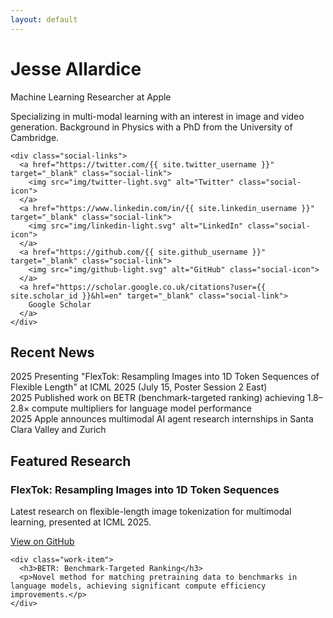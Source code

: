 ```yaml
---
layout: default
---
```


<div class="hero-section">
  <div class="hero-content">
    <h1>Jesse Allardice</h1>
    <p class="hero-subtitle">Machine Learning Researcher at Apple</p>
    <p class="hero-description">
      Specializing in multi-modal learning with an interest in image and video generation.
      Background in Physics with a PhD from the University of Cambridge.
    </p>
    
    <div class="social-links">
      <a href="https://twitter.com/{{ site.twitter_username }}" target="_blank" class="social-link">
        <img src="img/twitter-light.svg" alt="Twitter" class="social-icon">
      </a>
      <a href="https://www.linkedin.com/in/{{ site.linkedin_username }}" target="_blank" class="social-link">
        <img src="img/linkedin-light.svg" alt="LinkedIn" class="social-icon">
      </a>
      <a href="https://github.com/{{ site.github_username }}" target="_blank" class="social-link">
        <img src="img/github-light.svg" alt="GitHub" class="social-icon">
      </a>
      <a href="https://scholar.google.co.uk/citations?user={{ site.scholar_id }}&hl=en" target="_blank" class="social-link">
        Google Scholar
      </a>
    </div>
  </div>
</div>

<div class="home-content">
  <section class="recent-news">
    <h2>Recent News</h2>
    <div class="news-item">
      <span class="news-date">2025</span>
      <span class="news-content">Presenting "FlexTok: Resampling Images into 1D Token Sequences of Flexible Length" at ICML 2025 (July 15, Poster Session 2 East)</span>
    </div>
    <div class="news-item">
      <span class="news-date">2025</span>
      <span class="news-content">Published work on BETR (benchmark-targeted ranking) achieving 1.8–2.8× compute multipliers for language model performance</span>
    </div>
    <div class="news-item">
      <span class="news-date">2025</span>
      <span class="news-content">Apple announces multimodal AI agent research internships in Santa Clara Valley and Zurich</span>
    </div>
  </section>

  <section class="featured-work">
    <h2>Featured Research</h2>
    <div class="work-item">
      <h3>FlexTok: Resampling Images into 1D Token Sequences</h3>
      <p>Latest research on flexible-length image tokenization for multimodal learning, presented at ICML 2025.</p>
      <a href="https://github.com/apple/ml-flextok" target="_blank" class="work-link">View on GitHub</a>
    </div>
    
    <div class="work-item">
      <h3>BETR: Benchmark-Targeted Ranking</h3>
      <p>Novel method for matching pretraining data to benchmarks in language models, achieving significant compute efficiency improvements.</p>
    </div>
  </section>
</div>